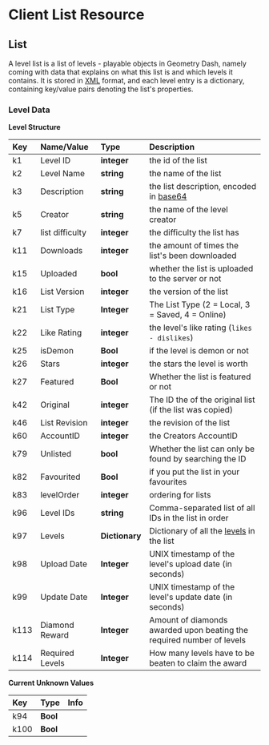 # Client List Resource

## List

A level list is a list of levels - playable objects in Geometry Dash, namely coming with data that explains on what this list is and which levels it contains. It is stored in [XML](https://en.wikipedia.org/wiki/XML) format, and each level entry is a dictionary, containing key/value pairs denoting the list's properties.

### Level Data

**Level Structure**

| Key | Name/Value                     | Type                                                             | Description                                                                      |
| :--- | :----------------------------- | :--------------------------------------------------------------- | :------------------------------------------------------------------------------- |
| k1   | Level ID                       | **integer**                                                      | the id of the list                                                               |
| k2   | Level Name                     | **string**                                                       | the name of the list                                                             |
| k3   | Description                    | **string**                                                       | the list description, encoded in [base64](https://en.wikipedia.org/wiki/Base64)  |
| k5   | Creator                        | **string**                                                       | the name of the level creator                                                    |
| k7   | list difficulty                | **integer**                                                      | the difficulty the list has                                                      |
| k11  | Downloads                      | **integer**                                                      | the amount of times the list's been downloaded                                   |
| k15  | Uploaded                       | **bool**                                                         | whether the list is uploaded to the server or not                                |
| k16  | List Version                   | **integer**                                                      | the version of the list                                                          |
| k21  | List Type                      | **Integer**                                                      | The List Type (2 = Local, 3 = Saved, 4 = Online)                                 |
| k22  | Like Rating                    | **integer**                                                      | the level's like rating (`likes - dislikes`)                                     |
| k25  | isDemon                        | **Bool**                                                         | if the level is demon or not                                                     |
| k26  | Stars                          | **integer**                                                      | the stars the level is worth                                                     |
| k27  | Featured                       | **Bool**                                                         | Whether the list is featured or not                                              |
| k42  | Original                       | **integer**                                                      | The ID the of the original list (if the list was copied)                         |
| k46  | List Revision                  | **integer**                                                      | the revision of the list                                                         |
| k60  | AccountID                      | **integer**                                                      | the Creators AccountID                                                           |
| k79  | Unlisted                       | **bool**                                                         | Whether the list can only be found by searching the ID                           |
| k82  | Favourited                     | **Bool**                                                         | if you put the list in your favourites                                           |
| k83  | levelOrder                     | **integer**                                                      | ordering for lists                                                               |
| k96  | Level IDs                      | **string**                                                       | Comma-separated list of all IDs in the list in order                             |
| k97  | Levels                         | **Dictionary**                                                   | Dictionary of all the [levels](/resources/client/level.md) in the list           |
| k98  | Upload Date                    | **Integer**                                                      | UNIX timestamp of the level's upload date (in seconds)                           |
| k99  | Update Date                    | **Integer**                                                      | UNIX timestamp of the level's update date (in seconds)                           |
| k113 | Diamond Reward                 | **Integer**                                                      | Amount of diamonds awarded upon beating the required number of levels            |
| k114 | Required Levels                | **Integer**                                                      | How many levels have to be beaten to claim the award                             |

**Current Unknown Values**

| Key | Type        | Info                                                     |
| :-- | :---------- | :------------------------------------------------------- |
| k94  | **Bool** | |
| k100 | **Bool** | |
